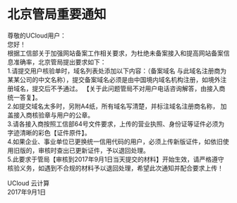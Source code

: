 

# 北京管局重要通知

尊敬的UCloud用户：  
您好！  
根据工信部关于加强网站备案工作相关要求，为杜绝未备案接入和提高网站备案信息准确率，北京管局提出要求如下：  
1.请提交用户核验单时，域名列表处添加以下内容：（备案域名
与此域名注册商为某某公司的中文名称），提交备案域名必须是由中国境内域名机构注册，如境外注册域名，提交后不予通过。
【关于此问题管局不对用户电话咨询解答，由接入商统一答复】。  
2.如提交域名太多时，另附A4纸，所有域名写清楚，并标注域名注册商名称， 加盖接入商核验章与用户的公章。  
3.请各接入商按照工信部64号文件要求，上传的营业执照、身份证等证件必须为字迹清晰的彩色【证件原件】。  
4.如果企业、事业单位已更换统一信用代码的用户，必须上传新版证件，如依旧使用旧版的，审核时查出已更新证件，予以退回处理。  
5.此要求于管局【审核到2017年9月1日当天提交的材料】开始生效，请严格遵守核验义务，如遇到不合规的材料予以退回处理，希望此次通知并配合要求上传！  
  
UCloud 云计算  
2017年9月1日
